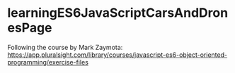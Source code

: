 # learningES6JavaScriptCarsAndDronesPage

Following the course by Mark Zaymota: https://app.pluralsight.com/library/courses/javascript-es6-object-oriented-programming/exercise-files

